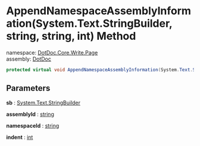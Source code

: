 ﻿# AppendNamespaceAssemblyInformation\(System\.Text\.StringBuilder, string, string, int\) Method

namespace: [DotDoc\.Core\.Write\.Page](../../DotDoc.Core.Write.Page.md)<br />
assembly: [DotDoc](../../../DotDoc.md)



```csharp
protected virtual void AppendNamespaceAssemblyInformation(System.Text.StringBuilder sb ,string assemblyId ,string namespaceId ,int indent = 1);
```

## Parameters

__sb__ : [System\.Text\.StringBuilder](https://docs.microsoft.com/dotnet/api/System.Text.StringBuilder)



__assemblyId__ : [string](https://docs.microsoft.com/dotnet/api/System.String)



__namespaceId__ : [string](https://docs.microsoft.com/dotnet/api/System.String)



__indent__ : [int](https://docs.microsoft.com/dotnet/api/System.Int32)



